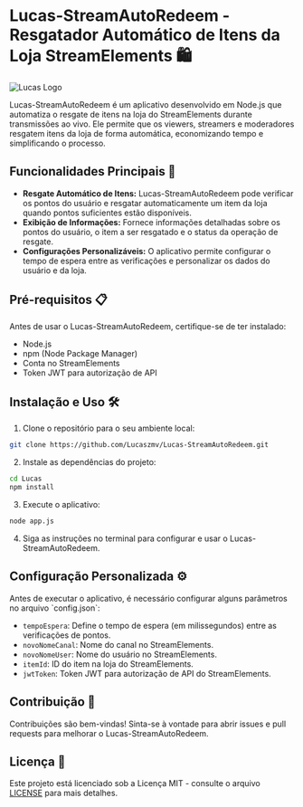 # Lucas-StreamAutoRedeem - Resgatador Automático de Itens da Loja StreamElements 🛍️

![Lucas Logo](https://i.imgur.com/JEiczij.png)

Lucas-StreamAutoRedeem é um aplicativo desenvolvido em Node.js que automatiza o resgate de itens na loja do StreamElements durante transmissões ao vivo. Ele permite que os viewers, streamers e moderadores resgatem itens da loja de forma automática, economizando tempo e simplificando o processo.

## Funcionalidades Principais 🚀

- **Resgate Automático de Itens:** Lucas-StreamAutoRedeem pode verificar os pontos do usuário e resgatar automaticamente um item da loja quando pontos suficientes estão disponíveis.
- **Exibição de Informações:** Fornece informações detalhadas sobre os pontos do usuário, o item a ser resgatado e o status da operação de resgate.
- **Configurações Personalizáveis:** O aplicativo permite configurar o tempo de espera entre as verificações e personalizar os dados do usuário e da loja.

## Pré-requisitos 📋

Antes de usar o Lucas-StreamAutoRedeem, certifique-se de ter instalado:

- Node.js
- npm (Node Package Manager)
- Conta no StreamElements
- Token JWT para autorização de API

## Instalação e Uso 🛠️

1. Clone o repositório para o seu ambiente local:

```sh
git clone https://github.com/Lucaszmv/Lucas-StreamAutoRedeem.git
```

2. Instale as dependências do projeto:

```sh
cd Lucas
npm install
```

3. Execute o aplicativo:

```sh
node app.js
```

4. Siga as instruções no terminal para configurar e usar o Lucas-StreamAutoRedeem.

## Configuração Personalizada ⚙️

Antes de executar o aplicativo, é necessário configurar alguns parâmetros no arquivo \`config.json\`:

- ```tempoEspera```: Define o tempo de espera (em milissegundos) entre as verificações de pontos.
- ```novoNomeCanal```: Nome do canal no StreamElements.
- ```novoNomeUser```: Nome do usuário no StreamElements.
- ```itemId```: ID do item na loja do StreamElements.
- ```jwtToken```: Token JWT para autorização de API do StreamElements.

## Contribuição 🤝

Contribuições são bem-vindas! Sinta-se à vontade para abrir issues e pull requests para melhorar o Lucas-StreamAutoRedeem.

## Licença 📄

Este projeto está licenciado sob a Licença MIT - consulte o arquivo [LICENSE](https://github.com/Lucaszmv/Lucas-StreamAutoRedeem?tab=MIT-1-ov-file#) para mais detalhes.
